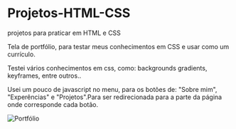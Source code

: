 # Projetos-HTML-CSS
projetos para praticar em HTML e CSS


Tela de portfólio, para testar meus conhecimentos em CSS e usar como um currículo.


Testei vários conhecimentos em css, como: backgrounds gradients, keyframes, entre outros..


Usei um pouco de javascript no menu, para os botões de: "Sobre mim", "Experências" e "Projetos".Para ser redirecionada para a parte da página onde corresponde cada botão.

![Portfólio](https://user-images.githubusercontent.com/80357746/182047081-6fe2b4af-2cda-4d80-9387-cc98351df026.gif)
